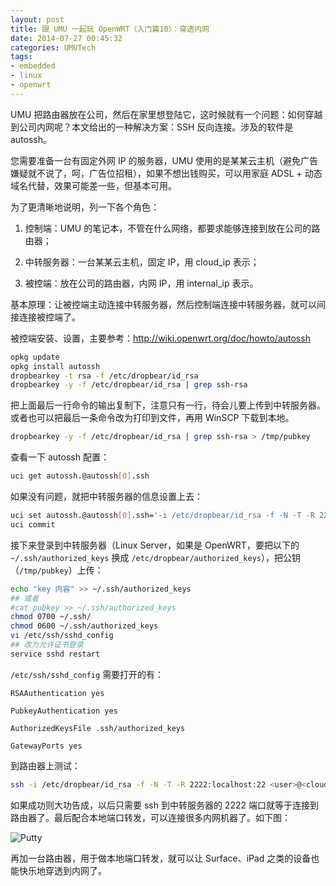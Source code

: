 ```yaml
---
layout: post
title: 跟 UMU 一起玩 OpenWRT（入门篇10）：穿透内网
date: 2014-07-27 00:45:32
categories: UMUTech
tags:
- embedded
- linux
- openwrt
---
```

UMU 把路由器放在公司，然后在家里想登陆它，这时候就有一个问题：如何穿越到公司内网呢？本文给出的一种解决方案：SSH 反向连接。涉及的软件是 autossh。

您需要准备一台有固定外网 IP 的服务器，UMU 使用的是某某云主机（避免广告嫌疑就不说了，呵，广告位招租），如果不想出钱购买，可以用家庭 ADSL + 动态域名代替，效果可能差一些，但基本可用。

为了更清晰地说明，列一下各个角色：

1. 控制端：UMU 的笔记本，不管在什么网络，都要求能够连接到放在公司的路由器；

2. 中转服务器：一台某某云主机，固定 IP，用 cloud_ip 表示；

3. 被控端：放在公司的路由器，内网 IP，用 internal_ip 表示。

基本原理：让被控端主动连接中转服务器，然后控制端连接中转服务器，就可以间接连接被控端了。

被控端安装、设置，主要参考：<http://wiki.openwrt.org/doc/howto/autossh>

```sh
opkg update
opkg install autossh
dropbearkey -t rsa -f /etc/dropbear/id_rsa
dropbearkey -y -f /etc/dropbear/id_rsa | grep ssh-rsa
```

把上面最后一行命令的输出复制下，注意只有一行，待会儿要上传到中转服务器。或者也可以把最后一条命令改为打印到文件，再用 WinSCP 下载到本地。

```sh
dropbearkey -y -f /etc/dropbear/id_rsa | grep ssh-rsa > /tmp/pubkey
```

查看一下 autossh 配置：

```sh
uci get autossh.@autossh[0].ssh
```

如果没有问题，就把中转服务器的信息设置上去：

```sh
uci set autossh.@autossh[0].ssh='-i /etc/dropbear/id_rsa -f -N -T -R 2222:localhost:22 <user>@<cloud_ip>'
uci commit
```

接下来登录到中转服务器（Linux Server，如果是 OpenWRT，要把以下的 `~/.ssh/authorized_keys` 换成 `/etc/dropbear/authorized_keys`），把公钥（`/tmp/pubkey`）上传：

```sh
echo "key 内容" >> ~/.ssh/authorized_keys
## 或者
#cat pubkey >> ~/.ssh/authorized_keys
chmod 0700 ~/.ssh/
chmod 0600 ~/.ssh/authorized_keys
vi /etc/ssh/sshd_config
## 改为允许证书登录
service sshd restart
```

`/etc/ssh/sshd_config` 需要打开的有：

```
RSAAuthentication yes

PubkeyAuthentication yes

AuthorizedKeysFile .ssh/authorized_keys

GatewayPorts yes
```

到路由器上测试：

```sh
ssh -i /etc/dropbear/id_rsa -f -N -T -R 2222:localhost:22 <user>@<cloud_ip>
```

如果成功则大功告成，以后只需要 ssh 到中转服务器的 2222 端口就等于连接到路由器了。最后配合本地端口转发，可以连接很多内网机器了。如下图：

![Putty](/images/2014/20140727-putty.jpg)

再加一台路由器，用于做本地端口转发，就可以让 Surface、iPad 之类的设备也能快乐地穿透到内网了。
